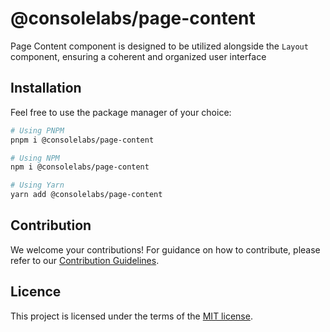 # @consolelabs/page-content

Page Content component is designed to be utilized alongside the `Layout`
component, ensuring a coherent and organized user interface

## Installation

Feel free to use the package manager of your choice:

```sh
# Using PNPM
pnpm i @consolelabs/page-content

# Using NPM
npm i @consolelabs/page-content

# Using Yarn
yarn add @consolelabs/page-content
```

## Contribution

We welcome your contributions! For guidance on how to contribute, please refer
to our [Contribution Guidelines](/CONTRIBUTING.md).

## Licence

This project is licensed under the terms of the
[MIT license](https://choosealicense.com/licenses/mit/).

